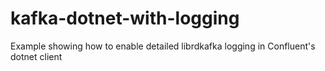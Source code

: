 # kafka-dotnet-with-logging
Example showing how to enable detailed librdkafka logging in Confluent's dotnet client
